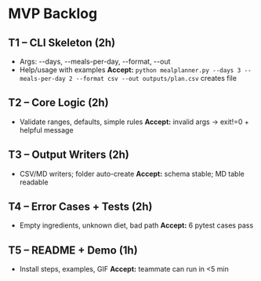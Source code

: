 # MVP Backlog

## T1 – CLI Skeleton (2h)
- Args: --days, --meals-per-day, --format, --out
- Help/usage with examples
**Accept:** `python mealplanner.py --days 3 --meals-per-day 2 --format csv --out outputs/plan.csv` creates file

## T2 – Core Logic (2h)
- Validate ranges, defaults, simple rules
**Accept:** invalid args -> exit!=0 + helpful message

## T3 – Output Writers (2h)
- CSV/MD writers; folder auto-create
**Accept:** schema stable; MD table readable

## T4 – Error Cases + Tests (2h)
- Empty ingredients, unknown diet, bad path
**Accept:** 6 pytest cases pass

## T5 – README + Demo (1h)
- Install steps, examples, GIF
**Accept:** teammate can run in <5 min
